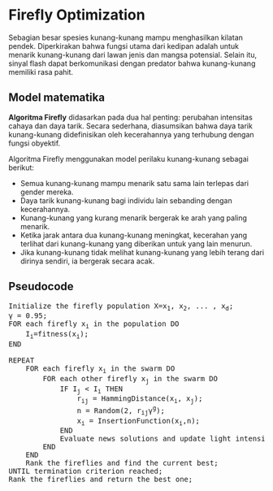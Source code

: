 # Firefly Optimization
Sebagian besar spesies kunang-kunang mampu menghasilkan kilatan pendek. Diperkirakan bahwa fungsi utama dari kedipan adalah untuk menarik kunang-kunang dari lawan jenis dan mangsa potensial. Selain itu, sinyal flash dapat berkomunikasi dengan predator bahwa kunang-kunang memiliki rasa pahit.

## Model matematika
**Algoritma Firefly** didasarkan pada dua hal penting: perubahan intensitas cahaya dan daya tarik. Secara sederhana, diasumsikan bahwa daya tarik kunang-kunang didefinisikan oleh kecerahannya yang terhubung dengan fungsi obyektif.

Algoritma Firefly menggunakan model perilaku kunang-kunang sebagai berikut:

- Semua kunang-kunang mampu menarik satu sama lain terlepas dari gender mereka.
- Daya tarik kunang-kunang bagi individu lain sebanding dengan kecerahannya.
- Kunang-kunang yang kurang menarik bergerak ke arah yang paling menarik.
- Ketika jarak antara dua kunang-kunang meningkat, kecerahan yang terlihat dari kunang-kunang yang diberikan untuk yang lain menurun.
- Jika kunang-kunang tidak melihat kunang-kunang yang lebih terang dari dirinya sendiri, ia bergerak secara acak.

## Pseudocode
<pre>
Initialize the firefly population X=x<sub>1</sub>, x<sub>2</sub>, ... , x<sub>d</sub>;
&gamma; = 0.95;
FOR each firefly x<sub>i</sub> in the population DO
    I<sub>i</sub>=fitness(x<sub>i</sub>);
END

REPEAT
    FOR each firefly x<sub>i</sub> in the swarm DO
        FOR each other firefly x<sub>j</sub> in the swarm DO
            IF I<sub>j</sub> < I<sub>i</sub> THEN
                r<sub>ij</sub> = HammingDistance(x<sub>i</sub>, x<sub>j</sub>);
                n = Random(2, r<sub>ij</sub>&gamma;<sup>g</sup>);
                x<sub>i</sub> = InsertionFunction(x<sub>i</sub>,n);
            END
            Evaluate news solutions and update light intensity;
        END
    END
    Rank the fireflies and find the current best;
UNTIL termination criterion reached;
Rank the fireflies and return the best one;
</pre>